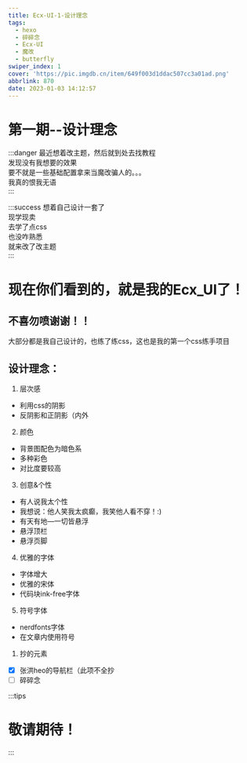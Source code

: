 ```yaml
---
title: Ecx-UI-1-设计理念
tags:
  - hexo
  - 碎碎念
  - Ecx-UI
  - 魔改
  - butterfly
swiper_index: 1
cover: 'https://pic.imgdb.cn/item/649f003d1ddac507cc3a01ad.png'
abbrlink: 870
date: 2023-01-03 14:12:57
---
```

# 第一期--设计理念
<!-- more -->

:::danger
最近想着改主题，然后就到处去找教程<br>
发现没有我想要的效果<br>
要不就是一些基础配置拿来当魔改骗人的。。。<br>
我真的恨我无语<br>
:::

:::success
想着自己设计一套了<br>
现学现卖<br>
去学了点css<br>
也没咋熟悉<br>
就来改了改主题<br>
:::

# 现在你们看到的，就是我的Ecx_UI了！

## 不喜勿喷谢谢！！

大部分都是我自己设计的，也练了练css，这也是我的第一个css练手项目<br>
## 设计理念：
1. 层次感
- 利用css的阴影
- 反阴影和正阴影（内外

2. 颜色
- 背景图配色为暗色系
- 多种彩色
- 对比度要较高

3. 创意&个性
- 有人说我太个性
- 我想说：他人笑我太疯癫，我笑他人看不穿！:)
- 有天有地—一切皆悬浮
- 悬浮顶栏
- 悬浮页脚

4. 优雅的字体
- 字体增大
- 优雅的宋体
- 代码块ink-free字体

5. 符号字体
- nerdfonts字体
- 在文章内使用符号

1. 抄的元素 
- [x] 张洪heo的导航栏（此项不全抄
- [ ] 碎碎念

:::tips
# 敬请期待！
:::